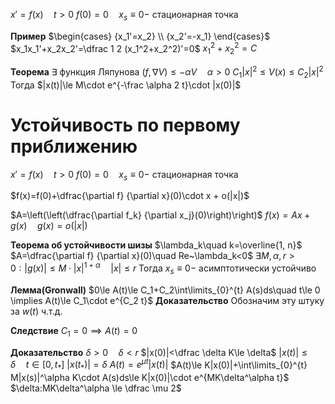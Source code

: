$x'=f(x)\quad t>0$
$f(0)=0\quad x_s\equiv 0-$ стационарная точка

**Пример**
	$\begin{cases} {x_1'=x_2} \\ {x_2'=-x_1} \end{cases}$
	$x_1x_1'+x_2x_2'=\dfrac 1 2 (x_1^2+x_2^2)'=0$
	$x_1^2+x_2^2=C$

**Теорема**
	$\exists$ функция Ляпунова
	$(f,\nabla V) \le -\alpha V\quad \alpha > 0$
	$C_1 |x|^2\le V(x)\le C_2|x|^2$
	Тогда $|x(t)|\le M\cdot e^{-\frac \alpha 2 t}\cdot |x(0)|$


# Устойчивость по первому приближению

$x'=f(x)\quad t>0$
$f(0)=0\quad x_s\equiv 0-$ стационарная точка

$f(x)=f(0)+\dfrac{\partial f} {\partial x}(0)\cdot x + o(|x|)$

$A=\left(\left(\dfrac{\partial f_k} {\partial x_j}(0)\right)\right)$
$f(x)=Ax+g(x)\quad g(x)=o(|x|)$

**Теорема об устойчивости шизы**
	$\lambda_k\quad k=\overline{1, n}$
	$A=\dfrac{\partial f} {\partial x}(0)\quad Re~\lambda_k<0$
	$\exists M, \alpha, r>0:|g(x)|\le M\cdot |x|^{1+\alpha}\quad |x|\le r$
	Тогда $x_s\equiv 0-$ асимптотически устойчиво

**Лемма(Gronwall)**
	$0\le A(t)\le C_1+C_2\int\limits_{0}^{t} A(s)ds\quad t\le 0 \implies A(t)\le C_1\cdot e^{C_2 t}$
**Доказательство**
	Обозначим эту штуку за $w(t)$
	ч.т.д.

**Следствие**
	$C_1=0\implies A(t)=0$

**Доказательство**
	$\delta>0\quad \delta < r$
	$|x(0)|<\dfrac \delta K\le \delta$
	$|x(t)|\le \delta \quad t\in[0, t_*]$
	$|x(t_*)|=\delta$
	$A(t)=e^{\mu t}|x(t)|$
	$A(t)\le K|x(0)|+\int\limits_{0}^{t} M|x(s)|^\alpha K\cdot A(s)ds\le K|x(0)|\cdot e^{MK\delta^\alpha t}$
	$\delta:MK\delta^\alpha \le \dfrac \mu 2$
	





